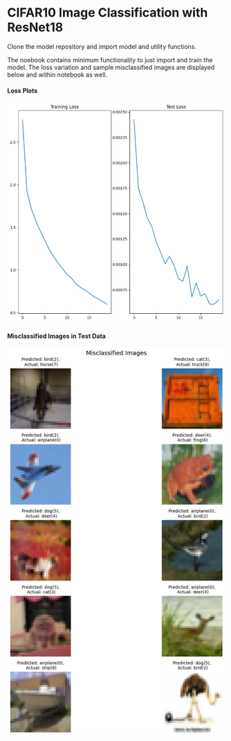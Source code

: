 # CIFAR10 Image Classification with ResNet18
Clone the model repository and import model and utility functions.

The noebook contains minimum functionality to just import and train the model.
The loss variation and sample misclassified images are displayed below and within notebook as well.

#### Loss Plots
![loss_group](plots/loss.png)

#### Misclassified Images in Test Data
![mis_img_group](plots/misclassified.png)

